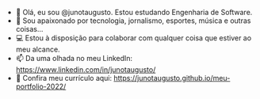 - 👋 Olá, eu sou @junotaugusto. Estou estudando Engenharia de Software.
- 👀 Sou apaixonado por tecnologia, jornalismo, esportes, música e outras coisas... 
- 💻 Estou à disposição para colaborar com qualquer coisa que estiver ao meu alcance.
- 📫 Da uma olhada no meu LinkedIn: https://www.linkedin.com/in/junotaugusto/
- 👔 Confira meu currículo aqui: https://junotaugusto.github.io/meu-portfolio-2022/
<!---
junotaugusto/junotaugusto is a ✨ special ✨ repository because its `README.md` (this file) appears on your GitHub profile.
You can click the Preview link to take a look at your changes.
--->
